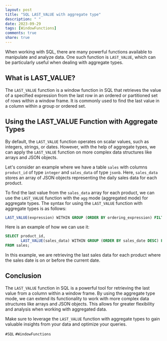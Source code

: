 ```yaml
---
layout: post
title: "SQL LAST_VALUE with aggregate type"
description: " "
date: 2023-09-29
tags: [WindowFunctions]
comments: true
share: true
---
```


When working with SQL, there are many powerful functions available to manipulate and analyze data. One such function is `LAST_VALUE`, which can be particularly useful when dealing with aggregate types.

## What is LAST_VALUE?

The `LAST_VALUE` function is a window function in SQL that retrieves the value of a specified expression from the last row in an ordered or partitioned set of rows within a window frame. It is commonly used to find the last value in a column within a group or ordered set.

## Using the LAST_VALUE Function with Aggregate Types

By default, the `LAST_VALUE` function operates on scalar values, such as integers, strings, or dates. However, with the help of aggregate types, we can apply the `LAST_VALUE` function on more complex data structures like arrays and JSON objects.

Let's consider an example where we have a table `sales` with columns `product_id` of type `integer` and `sales_data` of type `jsonb`. Here, `sales_data` stores an array of JSON objects representing the daily sales data for each product.

To find the last value from the `sales_data` array for each product, we can use the `LAST_VALUE` function with the `agg` mode (aggregated mode) for aggregate types. The syntax for using the `LAST_VALUE` function with aggregate types is as follows:

```sql
LAST_VALUE(expression) WITHIN GROUP (ORDER BY ordering_expression) FILTER (WHERE condition) OVER (PARTITION BY partition_expression ORDER BY ordering_expression)
```

Here is an example of how we can use it:

```sql
SELECT product_id, 
       LAST_VALUE(sales_data) WITHIN GROUP (ORDER BY sales_date DESC) FILTER (WHERE sales_date <= current_date) OVER (PARTITION BY product_id) AS last_sales_data
FROM sales;
```

In this example, we are retrieving the last sales data for each product where the sales date is on or before the current date.

## Conclusion

The `LAST_VALUE` function in SQL is a powerful tool for retrieving the last value from a column within a window frame. By using the aggregate type mode, we can extend its functionality to work with more complex data structures like arrays and JSON objects. This allows for greater flexibility and analysis when working with aggregated data.

Make sure to leverage the `LAST_VALUE` function with aggregate types to gain valuable insights from your data and optimize your queries. 

`#SQL` `#WindowFunctions`